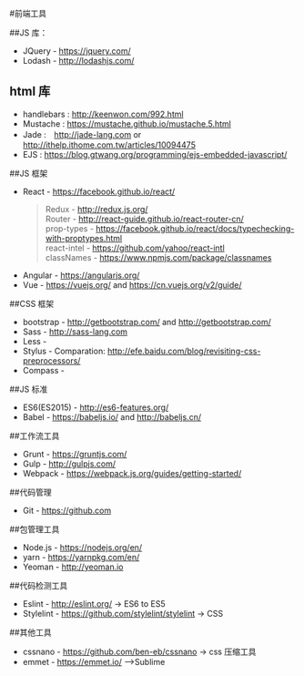 #前端工具

##JS 库：
* JQuery - https://jquery.com/
* Lodash - http://lodashjs.com/

## html 库
 * handlebars : http://keenwon.com/992.html
 * Mustache : https://mustache.github.io/mustache.5.html
 * Jade :　http://jade-lang.com or http://ithelp.ithome.com.tw/articles/10094475
 * EJS : https://blog.gtwang.org/programming/ejs-embedded-javascript/


##JS 框架
* React - https://facebook.github.io/react/     
  > Redux - http://redux.js.org/    
  > Router - http://react-guide.github.io/react-router-cn/    
  > prop-types - https://facebook.github.io/react/docs/typechecking-with-proptypes.html    
  > react-intel - https://github.com/yahoo/react-intl   
  > classNames - https://www.npmjs.com/package/classnames    
* Angular - https://angularjs.org/
* Vue - https://vuejs.org/ and https://cn.vuejs.org/v2/guide/

##CSS 框架
* bootstrap - http://getbootstrap.com/ and http://getbootstrap.com/
* Sass - http://sass-lang.com
* Less - 
* Stylus - 
Comparation: http://efe.baidu.com/blog/revisiting-css-preprocessors/
* Compass - 

##JS 标准
* ES6(ES2015) - http://es6-features.org/
* Babel - https://babeljs.io/ and http://babeljs.cn/

##工作流工具
* Grunt - https://gruntjs.com/
* Gulp - http://gulpjs.com/
* Webpack - https://webpack.js.org/guides/getting-started/

##代码管理
* Git - https://github.com

##包管理工具
* Node.js - https://nodejs.org/en/
* yarn - https://yarnpkg.com/en/
* Yeoman - http://yeoman.io

##代码检测工具
* Eslint - http://eslint.org/ -> ES6 to ES5
* Stylelint - https://github.com/stylelint/stylelint -> CSS

##其他工具
* cssnano - https://github.com/ben-eb/cssnano -> css 压缩工具
* emmet - https://emmet.io/ -->Sublime
